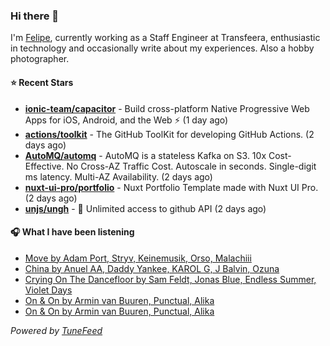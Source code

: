 ### Hi there 👋

I'm [Felipe](https://felipevm.com), currently working as a Staff Engineer at Transfeera, enthusiastic in technology and occasionally write about my experiences. Also a hobby photographer.

#### ⭐ Recent Stars
- **[ionic-team/capacitor](https://github.com/ionic-team/capacitor)** - Build cross-platform Native Progressive Web Apps for iOS, Android, and the Web ⚡️ (1 day ago)
- **[actions/toolkit](https://github.com/actions/toolkit)** - The GitHub ToolKit for developing GitHub Actions. (2 days ago)
- **[AutoMQ/automq](https://github.com/AutoMQ/automq)** - AutoMQ is a stateless Kafka on S3. 10x Cost-Effective. No Cross-AZ Traffic Cost. Autoscale in seconds. Single-digit ms latency. Multi-AZ Availability. (2 days ago)
- **[nuxt-ui-pro/portfolio](https://github.com/nuxt-ui-pro/portfolio)** - Nuxt Portfolio Template made with Nuxt UI Pro. (2 days ago)
- **[unjs/ungh](https://github.com/unjs/ungh)** - 🐙 Unlimited access to github API (2 days ago)

#### 🎧 What I have been listening
- [Move by Adam Port, Stryv, Keinemusik, Orso, Malachiii](https://open.spotify.com/track/1BJJbSX6muJVF2AK7uH1x4)
- [China by Anuel AA, Daddy Yankee, KAROL G, J Balvin, Ozuna](https://open.spotify.com/track/2ksOAxtIxY8yElEWw8RhgK)
- [Crying On The Dancefloor by Sam Feldt, Jonas Blue, Endless Summer, Violet Days](https://open.spotify.com/track/09rAJ1Q1NNJSaUKEW3X9P6)
- [On &amp; On by Armin van Buuren, Punctual, Alika](https://open.spotify.com/track/19bua05ITWjFrk9iGxOA7r)
- [On &amp; On by Armin van Buuren, Punctual, Alika](https://open.spotify.com/track/19bua05ITWjFrk9iGxOA7r)

_Powered by [TuneFeed](https://tunefeed.app?ref=github.com)_
